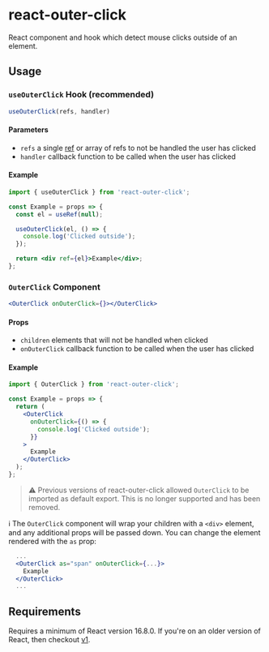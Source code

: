 # react-outer-click

React component and hook which detect mouse clicks outside of an element.

## Usage

### `useOuterClick` Hook (recommended)

```jsx
useOuterClick(refs, handler)
```

#### Parameters

- `refs` a single [ref](https://reactjs.org/docs/hooks-reference.html#useref) or array of refs to not be handled the user has clicked
- `handler` callback function to be called when the user has clicked 

#### Example

```jsx
import { useOuterClick } from 'react-outer-click';

const Example = props => {
  const el = useRef(null);

  useOuterClick(el, () => {
    console.log('Clicked outside');
  });

  return <div ref={el}>Example</div>;
};
```

### `OuterClick` Component

```jsx
<OuterClick onOuterClick={}></OuterClick>
```

#### Props

- `children` elements that will not be handled when clicked
- `onOuterClick` callback function to be called when the user has clicked

#### Example

```jsx
import { OuterClick } from 'react-outer-click';

const Example = props => {
  return (
    <OuterClick
      onOuterClick={() => {
        console.log('Clicked outside');
      }}
    >
      Example
    </OuterClick>
  );
};
```

> :warning: Previous versions of react-outer-click allowed `OuterClick` to be imported as default export. This is no longer supported and has been removed.

:information_source: The `OuterClick` component will wrap your children with a `<div>` element, and any additional props will be passed down. You can change the element rendered with the `as` prop:

```jsx
  ...
  <OuterClick as="span" onOuterClick={...}>
    Example
  </OuterClick>
  ...
```

## Requirements

Requires a minimum of React version 16.8.0. If you're on an older version of React, then checkout [v1](https://github.com/jacobbuck/react-outer-click/tree/v1).
